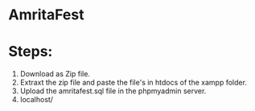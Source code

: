 # AmritaFest

# Steps:
1. Download as Zip file.
2. Extraxt the zip file and paste the file's in htdocs of the xampp folder.
3. Upload the amritafest.sql file in the phpmyadmin server.
4. localhost/<file name>
